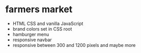 # farmers market
- HTML CSS and vanilla JavaScript
- brand colors set in CSS root
- hamburger menu
- responsive navbar
- responsive between 300 and 1200 pixels and maybe more 